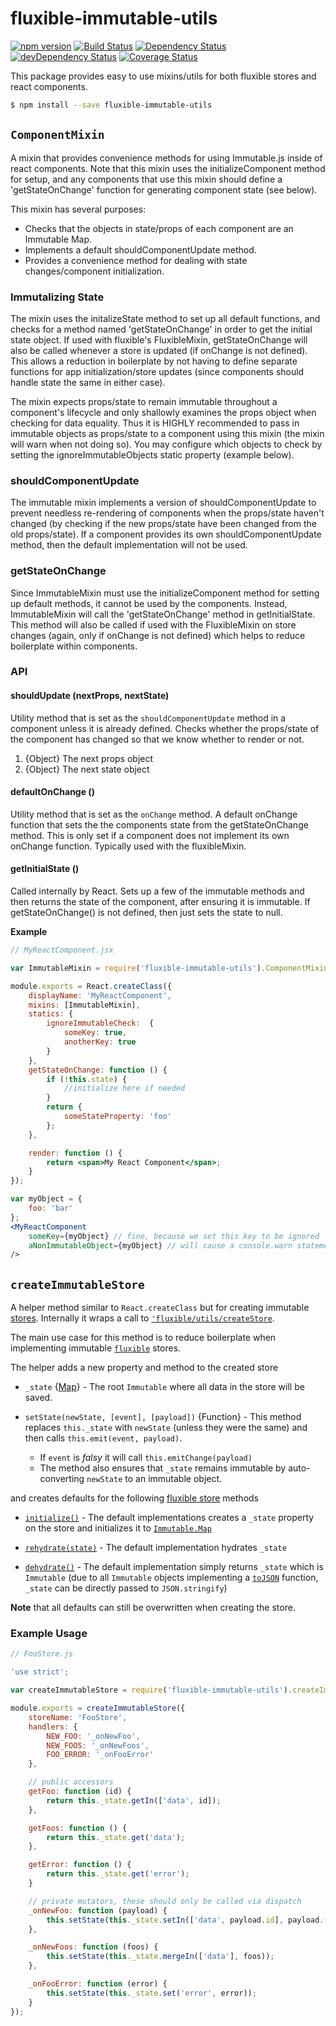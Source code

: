 # fluxible-immutable-utils

[![npm version](https://badge.fury.io/js/fluxible-immutable-utils.svg)](http://badge.fury.io/js/fluxible-immutable-utils)
[![Build Status](https://travis-ci.org/yahoo/fluxible-immutable-utils.svg?branch=master)](https://travis-ci.org/yahoo/fluxible-immutable-utils)
[![Dependency Status](https://david-dm.org/yahoo/fluxible-immutable-utils.svg)](https://david-dm.org/yahoo/fluxible-immutable-utils)
[![devDependency Status](https://david-dm.org/yahoo/fluxible-immutable-utils/dev-status.svg)](https://david-dm.org/yahoo/fluxible-immutable-utils#info=devDependencies)
[![Coverage Status](https://coveralls.io/repos/yahoo/fluxible-immutable-utils/badge.svg)](https://coveralls.io/r/yahoo/fluxible-immutable-utils)

This package provides easy to use mixins/utils for both fluxible stores and react components.

```bash
$ npm install --save fluxible-immutable-utils
```

## `ComponentMixin`
A mixin that provides convenience methods for using Immutable.js inside of react components.  Note that this mixin uses the initializeComponent method for setup, and any components that use this mixin should define a 'getStateOnChange' function for generating component state (see below).

This mixin has several purposes:
-  Checks that the objects in state/props of each component are an Immutable Map.
-  Implements a default shouldComponentUpdate method.
-  Provides a convenience method for dealing with state changes/component 
initialization.

### Immutalizing State
The mixin uses the initalizeState method to set up all default functions, and checks for a method named 'getStateOnChange' in order to get the initial state object.  If used with fluxible's FluxibleMixin, getStateOnChange will also be called whenever a store is updated (if onChange is not defined).  This allows a reduction in boilerplate by not having to define separate functions for app initialization/store updates (since components should handle state the same in either case).

The mixin expects props/state to remain immutable throughout a component's lifecycle and only shallowly examines the props object when checking for data equality.  Thus it is HIGHLY recommended to pass in immutable objects as props/state to a component using this mixin (the mixin will warn when not doing so).  You may configure which objects to check by setting the ignoreImmutableObjects static property (example below).

### shouldComponentUpdate
The immutable mixin implements a version of shouldComponentUpdate to prevent needless re-rendering of components when the props/state haven't changed (by checking if the new props/state have been changed from the old props/state).  If a component provides its own shouldComponentUpdate method, then the default implementation will not be used.

### getStateOnChange
Since ImmutableMixin must use the initializeComponent method for setting up default methods, it cannot be used by the components.  Instead, ImmutableMixin will call the 'getStateOnChange' method in getInitialState.  This method will also be called if used with the FluxibleMixin on store changes (again, only if onChange is not defined) which helps to reduce boilerplate within components.

### API

#### shouldUpdate (nextProps, nextState)

Utility method that is set as the `shouldComponentUpdate` method in a component unless it is already defined.  Checks whether the props/state of the component has changed so that we know whether to render or not.

1. {Object} The next props object
2. {Object} The next state object

#### defaultOnChange ()

Utility method that is set as the `onChange` method.  A default onChange function that sets the the components state from the getStateOnChange method.  This is only set if a component does not implement its own onChange function.  Typically used with the fluxibleMixin.

#### getInitialState ()

 Called internally by React.  Sets up a few of the immutable methods and then returns the state of the component, after ensuring it is immutable.  If getStateOnChange() is not defined, then just sets the state to null.

**Example**

```jsx
// MyReactComponent.jsx

var ImmutableMixin = require('fluxible-immutable-utils').ComponentMixin;

module.exports = React.createClass({
    displayName: 'MyReactComponent',
    mixins: [ImmutableMixin],
    statics: {
        ignoreImmutableCheck:  {
            someKey: true,
            anotherKey: true
        }
    },
    getStateOnChange: function () {
        if (!this.state) {
            //initialize here if needed
        }
        return {
            someStateProperty: 'foo'
        };
    },

    render: function () {
        return <span>My React Component</span>;
    }
});

var myObject = {
    foo: 'bar'
};
<MyReactComponent 
    someKey={myObject} // fine, because we set this key to be ignored
    aNonImmutableObject={myObject} // will cause a console.warn statement because we are passing a non-immutable object
/>
```

## `createImmutableStore`

A helper method similar to `React.createClass` but for creating immutable [stores](https://facebook.github.io/flux/docs/overview.html#stores). Internally it wraps a call to [`'fluxible/utils/createStore`](https://github.com/yahoo/fluxible/blob/v0.2.9/utils/createStore.js).

The main use case for this method is to reduce boilerplate when implementing immutable [`fluxible`](fluxible.io) stores. 

The helper adds a new property and method to the created store
* `_state` {[Map](http://facebook.github.io/immutable-js/docs/#/Map)} - The root `Immutable` where all data in the store will be saved.

* `setState(newState, [event], [payload])` {Function} - This method replaces `this._state` with `newState` (unless they were the same) and then calls `this.emit(event, payload)`. 
    * If `event` is *falsy* it will call `this.emitChange(payload)`
    * The method also ensures that `_state` remains immutable by auto-converting `newState` to an immutable object.

and creates defaults for the following [fluxible store](http://fluxible.io/api/stores.html) methods
* [`initialize()`](http://fluxible.io/api/stores.html#constructor) - The default implementations creates a `_state` property on the store and initializes it to [`Immutable.Map`](http://facebook.github.io/immutable-js/docs/#/Map)

* [`rehydrate(state)`](http://fluxible.io/api/stores.html#rehydrate-state-) - The default implementation hydrates `_state` 

* [`dehydrate()`](http://fluxible.io/api/stores.html#dehydrate-) - The default implementation simply returns `_state` which is `Immutable` (due to all `Immutable` objects implementing a [`toJSON`](https://developer.mozilla.org/en-US/docs/Web/JavaScript/Reference/Global_Objects/JSON/stringify#toJSON_behavior) function, `_state` can be directly passed to `JSON.stringify`)

**Note** that all defaults can still be overwritten when creating the store.

### Example Usage

```js
// FooStore.js

'use strict';

var createImmutableStore = require('fluxible-immutable-utils').createImmutableStore;

module.exports = createImmutableStore({
    storeName: 'FooStore',
    handlers: {
        NEW_FOO: '_onNewFoo',
        NEW_FOOS: '_onNewFoos',
        FOO_ERROR: '_onFooError'
    },

    // public accessors
    getFoo: function (id) {
        return this._state.getIn(['data', id]);
    },

    getFoos: function () {
        return this._state.get('data');
    },

    getError: function () {
        return this._state.get('error');
    }

    // private mutators, these should only be called via dispatch
    _onNewFoo: function (payload) {
        this.setState(this._state.setIn(['data', payload.id], payload.foo));
    },

    _onNewFoos: function (foos) {
        this.setState(this._state.mergeIn(['data'], foos));
    },

    _onFooError: function (error) {
        this.setState(this._state.set('error', error));
    }
});
```
